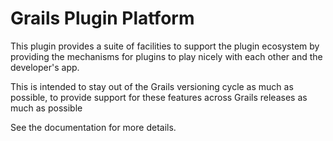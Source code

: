 # Grails Plugin Platform

This plugin provides a suite of facilities to support the plugin ecosystem by
providing the mechanisms for plugins to play nicely with each other and the
developer's app.

This is intended to stay out of the Grails versioning cycle as much as
possible, to provide support for these features across Grails releases as much
as possible

See the documentation for more details.
